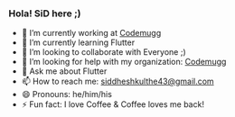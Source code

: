 ### Hola! SiD here ;)

- 🔭 I’m currently working at [Codemugg](https://github.com/Codemugg/)
- 🌱 I’m currently learning Flutter
- 👯 I’m looking to collaborate with Everyone ;)
- 🤔 I’m looking for help with my organization: [Codemugg](https://github.com/Codemugg/)
- 💬 Ask me about Flutter
- 📫 How to reach me: siddheshkulthe43@gmail.com
- 😄 Pronouns: he/him/his
- ⚡ Fun fact: I love Coffee & Coffee loves me back!
